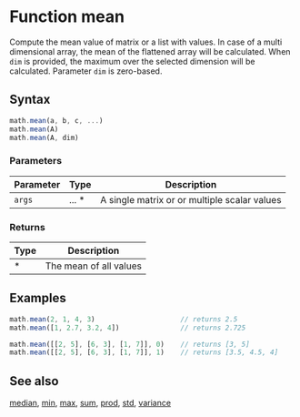 <!-- Note: This file is automatically generated from source code comments. Changes made in this file will be overridden. -->

# Function mean

Compute the mean value of matrix or a list with values.
In case of a multi dimensional array, the mean of the flattened array
will be calculated. When `dim` is provided, the maximum over the selected
dimension will be calculated. Parameter `dim` is zero-based.


## Syntax

```js
math.mean(a, b, c, ...)
math.mean(A)
math.mean(A, dim)
```

### Parameters

Parameter | Type | Description
--------- | ---- | -----------
`args` | ... * | A single matrix or or multiple scalar values

### Returns

Type | Description
---- | -----------
* | The mean of all values


## Examples

```js
math.mean(2, 1, 4, 3)                     // returns 2.5
math.mean([1, 2.7, 3.2, 4])               // returns 2.725

math.mean([[2, 5], [6, 3], [1, 7]], 0)    // returns [3, 5]
math.mean([[2, 5], [6, 3], [1, 7]], 1)    // returns [3.5, 4.5, 4]
```


## See also

[median](median.md),
[min](min.md),
[max](max.md),
[sum](sum.md),
[prod](prod.md),
[std](std.md),
[variance](variance.md)

